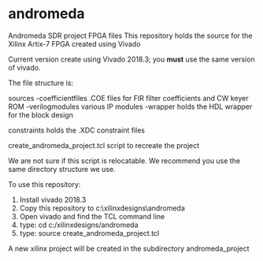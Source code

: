 # andromeda
Andromeda SDR project FPGA files
This repository holds the source for the Xilinx Artix-7 FPGA created using Vivado

Current version create using Vivado 2018.3; you **must** use the same version of vivado.

The file structure is:

sources
-coefficientfiles		.COE files for FIR filter coefficients and CW keyer ROM
-verilogmodules			various IP modules
-wrapper			holds the HDL wrapper for the block design

constraints			holds the .XDC constraint files

create_andromeda_project.tcl	script to recreate the project

We are not sure if this script is relocatable. We recommend you use the same directory structure we use.

To use this repository:
1. Install vivado 2018.3
2. Copy this repository to c:\xilinxdesigns\andromeda
3. Open vivado and find the TCL command line
4. type: cd c:/xilinxdesigns/andromeda
5. type: source create_andromeda_project.tcl

A new xilinx project will be created in the subdirectory andromeda_project

